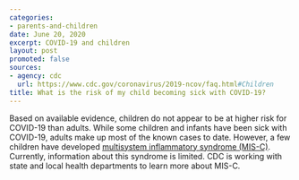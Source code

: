 ```yaml
---
categories:
- parents-and-children
date: June 20, 2020
excerpt: COVID-19 and children
layout: post
promoted: false
sources:
- agency: cdc
  url: https://www.cdc.gov/coronavirus/2019-ncov/faq.html#Children
title: What is the risk of my child becoming sick with COVID-19?
---
```


Based on available evidence, children do not appear to be at higher risk for COVID-19 than adults. While some children and infants have been sick with COVID-19, adults make up most of the known cases to date. However, a few children have developed [multisystem inflammatory syndrome (MIS-C)](https://www.cdc.gov/coronavirus/2019-ncov/daily-life-coping/children/mis-c.html). Currently, information about this syndrome is limited. CDC is working with state and local health departments to learn more about MIS-C.
